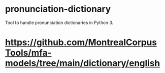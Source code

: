 # pronunciation-dictionary
Tool to handle pronunciation dictionaries in Python 3.

# https://github.com/MontrealCorpusTools/mfa-models/tree/main/dictionary/english
